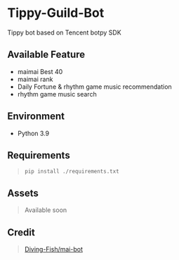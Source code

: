 # Tippy-Guild-Bot
Tippy bot based on Tencent botpy SDK
## Available Feature
- maimai Best 40
- maimai rank
- Daily Fortune & rhythm game music recommendation
- rhythm game music search
## Environment
- Python 3.9
## Requirements
> `pip install ./requirements.txt`
## Assets
> Available soon
## Credit
> [Diving-Fish/mai-bot](https://github.com/Diving-Fish/mai-bot)
